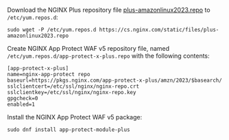 Download the NGINX Plus repository file [plus-amazonlinux2023.repo](https://cs.nginx.com/static/files/plus-amazonlinux2023.repo) to `/etc/yum.repos.d`:

```shell
sudo wget -P /etc/yum.repos.d https://cs.nginx.com/static/files/plus-amazonlinux2023.repo
```

Create NGINX App Protect WAF v5 repository file, named `/etc/yum.repos.d/app-protect-x-plus.repo` with the following contents:

```none
[app-protect-x-plus]
name=nginx-app-protect repo
baseurl=https://pkgs.nginx.com/app-protect-x-plus/amzn/2023/$basearch/
sslclientcert=/etc/ssl/nginx/nginx-repo.crt
sslclientkey=/etc/ssl/nginx/nginx-repo.key
gpgcheck=0
enabled=1
```

Install the NGINX App Protect WAF v5 package:

```shell
sudo dnf install app-protect-module-plus
```